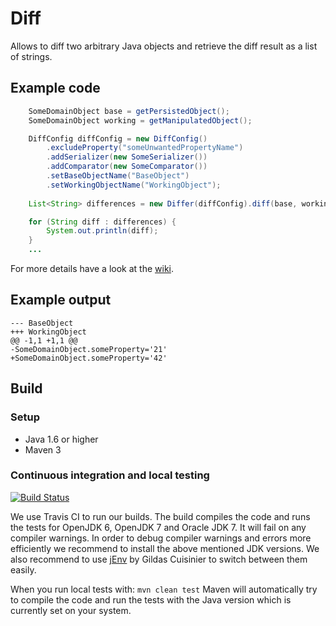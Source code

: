 # Diff

Allows to diff two arbitrary Java objects and retrieve the diff result as a list of strings.

## Example code
```java
    SomeDomainObject base = getPersistedObject();
    SomeDomainObject working = getManipulatedObject();

    DiffConfig diffConfig = new DiffConfig()
        .excludeProperty("someUnwantedPropertyName")
        .addSerializer(new SomeSerializer())
        .addComparator(new SomeComparator())
        .setBaseObjectName("BaseObject")
        .setWorkingObjectName("WorkingObject");
		
    List<String> differences = new Differ(diffConfig).diff(base, working);

    for (String diff : differences) {
        System.out.println(diff);
    }
	...
```
For more details have a look at the [wiki](https://github.com/codereligion/diff/wiki).

## Example output
```
--- BaseObject
+++ WorkingObject
@@ -1,1 +1,1 @@
-SomeDomainObject.someProperty='21'
+SomeDomainObject.someProperty='42'
```

## Build

### Setup
* Java 1.6 or higher
* Maven 3

### Continuous integration and local testing
[![Build Status](https://api.travis-ci.org/codereligion/diff.png?branch=master)](https://travis-ci.org/codereligion/diff)

We use Travis CI to run our builds. The build compiles the code and runs the tests for OpenJDK 6, OpenJDK 7 and Oracle JDK 7.
It will fail on any compiler warnings. In order to debug compiler warnings and errors more efficiently we recommend to install
the above mentioned JDK versions. We also recommend to use [jEnv](http://www.jenv.be/) by Gildas Cuisinier to switch between them easily.

When you run local tests with: ```mvn clean test``` Maven will automatically try to compile the code and run the tests with 
the Java version which is currently set on your system.
